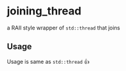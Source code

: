 # joining_thread
a RAII style wrapper of `std::thread` that joins

## Usage
Usage is same as  `std::thread` 👍
